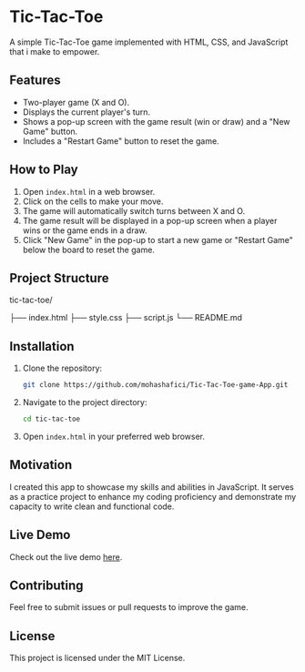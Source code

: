 # Tic-Tac-Toe

A simple Tic-Tac-Toe game implemented with HTML, CSS, and JavaScript that i make to empower.

## Features

- Two-player game (X and O).
- Displays the current player's turn.
- Shows a pop-up screen with the game result (win or draw) and a "New Game" button.
- Includes a "Restart Game" button to reset the game.

## How to Play

1. Open `index.html` in a web browser.
2. Click on the cells to make your move.
3. The game will automatically switch turns between X and O.
4. The game result will be displayed in a pop-up screen when a player wins or the game ends in a draw.
5. Click "New Game" in the pop-up to start a new game or "Restart Game" below the board to reset the game.

## Project Structure

tic-tac-toe/

├── index.html
├── style.css
├── script.js
└── README.md



## Installation

1. Clone the repository:
    ```bash
    git clone https://github.com/mohashafici/Tic-Tac-Toe-game-App.git
    ```
2. Navigate to the project directory:
    ```bash
    cd tic-tac-toe
    ```
3. Open `index.html` in your preferred web browser.

## Motivation

I created this app to showcase my skills and abilities in JavaScript. It serves as a practice project to enhance my coding proficiency and demonstrate my capacity to write clean and functional code.

## Live Demo

Check out the live demo [here](https://mohashafici.netlify.app/).


## Contributing

Feel free to submit issues or pull requests to improve the game.

## License

This project is licensed under the MIT License.
